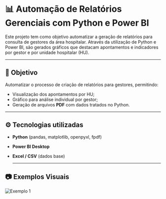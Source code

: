 # 📊 Automação de Relatórios Gerenciais com Python e Power BI

Este projeto tem como objetivo automatizar a geração de relatórios para consulta de gestores da área hospitalar. Através da utilização de Python e Power BI, são gerados gráficos que destacam apontamentos e indicadores por gestor e por unidade hospitalar (HU).

---

## 🎯 Objetivo

Automatizar o processo de criação de relatórios para gestores, permitindo:
- Visualização dos apontamentos por HU;
- Gráfico para análise individual por gestor;
- Geração de arquivos **PDF** com dados tratados no Python.

---

## ⚙️ Tecnologias utilizadas

- **Python** (pandas, matplotlib, openpyxl, fpdf)
- **Power BI Desktop**
- **Excel / CSV** (dados base)

  ---

## 📷 Exemplos Visuais
![Exemplo 1]([images/dashboard_1.png](https://github.com/brunomatsuda/Relatorio-Gestores/blob/main/images/CHC-UFPR_page-0001.jpg))
